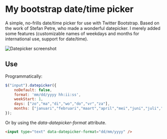 My bootstrap date/time picker
=============================

A simple, no-frills date/time picker for use with Twitter Bootstrap. Based on the work of
Stefan Petre, who made a wonderful datepicker. I merely added some features (customizable names of weekdays and months for international use, support for date/time).

![Datepicker screenshot](https://raw.github.com/mgussekloo/my-bootstrap-datetimepicker/master/screenshot/datepicker.png)

Use
-------

Programmatically:

```javascript
$("input").datepicker({
	noDefault: false,
	format: 'mm/dd/yyyy hh:ii:ss',
	weekStart: 1,
	days: ["zo","ma","di","wo","do","vr","za"],
	months: ["januari","februari","maart","april","mei","juni","juli","augustus","september","oktober","november","december"]
});
```

Or by using the *data-datepicker-format* attribute.

```html
<input type="text" data-datepicker-format="dd/mm/yyyy" />
```

